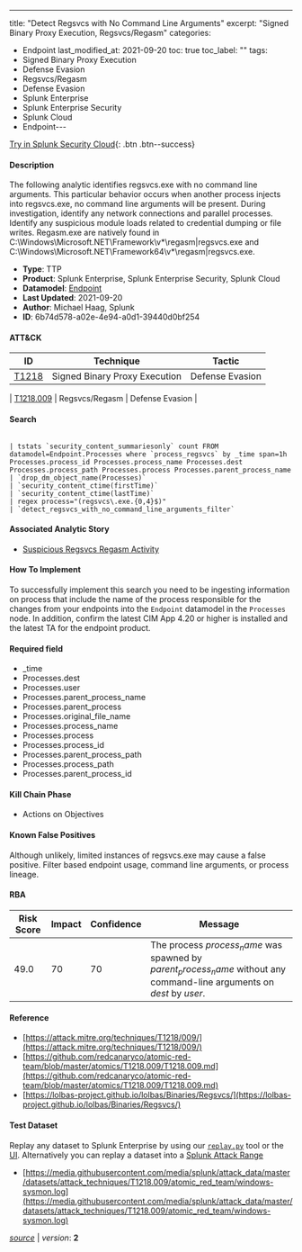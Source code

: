 ---
title: "Detect Regsvcs with No Command Line Arguments"
excerpt: "Signed Binary Proxy Execution, Regsvcs/Regasm"
categories:
  - Endpoint
last_modified_at: 2021-09-20
toc: true
toc_label: ""
tags:
  - Signed Binary Proxy Execution
  - Defense Evasion
  - Regsvcs/Regasm
  - Defense Evasion
  - Splunk Enterprise
  - Splunk Enterprise Security
  - Splunk Cloud
  - Endpoint---



[Try in Splunk Security Cloud](https://www.splunk.com/en_us/cyber-security.html){: .btn .btn--success}

#### Description

The following analytic identifies regsvcs.exe with no command line arguments. This particular behavior occurs when another process injects into regsvcs.exe, no command line arguments will be present. During investigation, identify any network connections and parallel processes. Identify any suspicious module loads related to credential dumping or file writes. Regasm.exe are natively found in C:\Windows\Microsoft.NET\Framework\v*\regasm|regsvcs.exe and C:\Windows\Microsoft.NET\Framework64\v*\regasm|regsvcs.exe.

- **Type**: TTP
- **Product**: Splunk Enterprise, Splunk Enterprise Security, Splunk Cloud
- **Datamodel**: [Endpoint](https://docs.splunk.com/Documentation/CIM/latest/User/Endpoint)
- **Last Updated**: 2021-09-20
- **Author**: Michael Haag, Splunk
- **ID**: 6b74d578-a02e-4e94-a0d1-39440d0bf254


#### ATT&CK

| ID          | Technique   | Tactic         |
| ----------- | ----------- |--------------- |
| [T1218](https://attack.mitre.org/techniques/T1218/) | Signed Binary Proxy Execution | Defense Evasion |



| [T1218.009](https://attack.mitre.org/techniques/T1218/009/) | Regsvcs/Regasm | Defense Evasion |





#### Search

```

| tstats `security_content_summariesonly` count FROM datamodel=Endpoint.Processes where `process_regsvcs` by _time span=1h  Processes.process_id Processes.process_name Processes.dest Processes.process_path Processes.process Processes.parent_process_name 
| `drop_dm_object_name(Processes)` 
| `security_content_ctime(firstTime)` 
| `security_content_ctime(lastTime)` 
| regex process="(regsvcs\.exe.{0,4}$)"
| `detect_regsvcs_with_no_command_line_arguments_filter`
```

#### Associated Analytic Story
* [Suspicious Regsvcs Regasm Activity](/stories/suspicious_regsvcs_regasm_activity)


#### How To Implement
To successfully implement this search you need to be ingesting information on process that include the name of the process responsible for the changes from your endpoints into the `Endpoint` datamodel in the `Processes` node. In addition, confirm the latest CIM App 4.20 or higher is installed and the latest TA for the endpoint product.

#### Required field
* _time
* Processes.dest
* Processes.user
* Processes.parent_process_name
* Processes.parent_process
* Processes.original_file_name
* Processes.process_name
* Processes.process
* Processes.process_id
* Processes.parent_process_path
* Processes.process_path
* Processes.parent_process_id


#### Kill Chain Phase
* Actions on Objectives


#### Known False Positives
Although unlikely, limited instances of regsvcs.exe may cause a false positive. Filter based endpoint usage, command line arguments, or process lineage.


#### RBA

| Risk Score  | Impact      | Confidence   | Message      |
| ----------- | ----------- |--------------|--------------|
| 49.0 | 70 | 70 | The process $process_name$ was spawned by $parent_process_name$ without any command-line arguments on $dest$ by $user$. |




#### Reference

* [https://attack.mitre.org/techniques/T1218/009/](https://attack.mitre.org/techniques/T1218/009/)
* [https://github.com/redcanaryco/atomic-red-team/blob/master/atomics/T1218.009/T1218.009.md](https://github.com/redcanaryco/atomic-red-team/blob/master/atomics/T1218.009/T1218.009.md)
* [https://lolbas-project.github.io/lolbas/Binaries/Regsvcs/](https://lolbas-project.github.io/lolbas/Binaries/Regsvcs/)



#### Test Dataset
Replay any dataset to Splunk Enterprise by using our [`replay.py`](https://github.com/splunk/attack_data#using-replaypy) tool or the [UI](https://github.com/splunk/attack_data#using-ui).
Alternatively you can replay a dataset into a [Splunk Attack Range](https://github.com/splunk/attack_range#replay-dumps-into-attack-range-splunk-server)

* [https://media.githubusercontent.com/media/splunk/attack_data/master/datasets/attack_techniques/T1218.009/atomic_red_team/windows-sysmon.log](https://media.githubusercontent.com/media/splunk/attack_data/master/datasets/attack_techniques/T1218.009/atomic_red_team/windows-sysmon.log)


[*source*](https://github.com/splunk/security_content/tree/develop/detections/endpoint/detect_regsvcs_with_no_command_line_arguments.yml) \| *version*: **2**